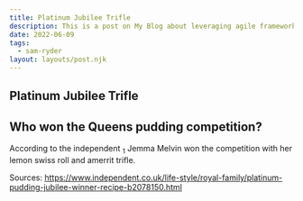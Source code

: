 ```yaml
---
title: Platinum Jubilee Trifle
description: This is a post on My Blog about leveraging agile frameworks.
date: 2022-06-09
tags:
  - sam-ryder
layout: layouts/post.njk
---
```


## Platinum Jubilee Trifle

<h2>Who won the Queens pudding competition?</h2>
According to the independent <sub>1</sub> Jemma Melvin won the competition with her lemon swiss roll and amerrit trifle.

Sources:
https://www.independent.co.uk/life-style/royal-family/platinum-pudding-jubilee-winner-recipe-b2078150.html
